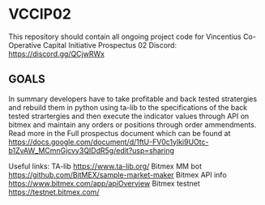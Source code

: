 # VCCIP02
This repository should contain all ongoing project code for Vincentius Co-Operative Capital Initiative Prospectus 02
Discord: https://discord.gg/QCjwRWx

## GOALS
In summary developers have to take profitable and back tested stratergies and rebuild them in python using ta-lib to the specifications of the back tested strartergies and then execute the indicator values through API on bitmex and maintain any orders or positions through order ammendments. Read more in the Full prospectus document which can be found at https://docs.google.com/document/d/1ftU-FV0c1ylki9UOtc-b1ZvAW_MCmnGjcvy3QIDdR5g/edit?usp=sharing

Useful links:
TA-lib https://www.ta-lib.org/
Bitmex MM bot https://github.com/BitMEX/sample-market-maker
Bitmex API info https://www.bitmex.com/app/apiOverview
Bitmex testnet https://testnet.bitmex.com/
